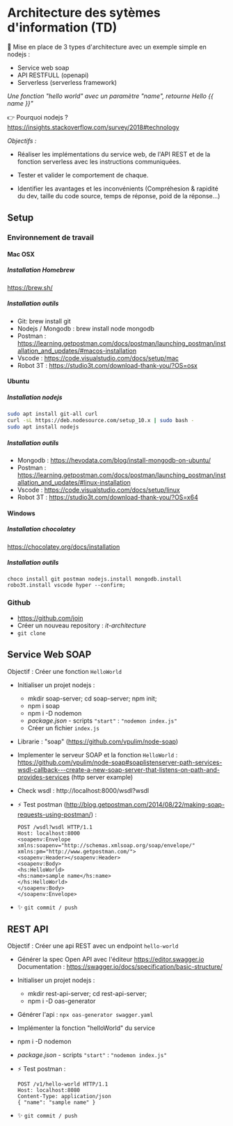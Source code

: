 # Architecture des sytèmes d'information (TD)

📢 Mise en place de 3 types d'architecture avec un exemple simple en nodejs :

* Service web soap
* API RESTFULL (openapi)
* Serverless (serverless framework)

_Une fonction "hello world" avec un paramètre "name", retourne Hello {{ name }}"_

👉 Pourquoi nodejs ? https://insights.stackoverflow.com/survey/2018#technology

_Objectifs :_ 

- Réaliser les implémentations du service web, de l'API REST et de la fonction serverless avec les instructions communiquées.

- Tester et valider le comportement de chaque.

- Identifier les avantages et les inconvénients (Compréhesion & rapidité du dev, taille du code source, temps de réponse, poid de la réponse...)

## Setup

### Environnement de travail 

#### Mac OSX

##### Installation Homebrew

https://brew.sh/

##### Installation outils

* Git: brew install git
* Nodejs / Mongodb : brew install node mongodb
* Postman : https://learning.getpostman.com/docs/postman/launching_postman/installation_and_updates/#macos-installation
* Vscode : https://code.visualstudio.com/docs/setup/mac
* Robot 3T : https://studio3t.com/download-thank-you/?OS=osx

#### Ubuntu

##### Installation nodejs

```bash
sudo apt install git-all curl
curl -sL https://deb.nodesource.com/setup_10.x | sudo bash -
sudo apt install nodejs
```

##### Installation outils

* Mongodb : https://hevodata.com/blog/install-mongodb-on-ubuntu/
* Postman : https://learning.getpostman.com/docs/postman/launching_postman/installation_and_updates/#linux-installation
* Vscode : https://code.visualstudio.com/docs/setup/linux
* Robot 3T : https://studio3t.com/download-thank-you/?OS=x64

#### Windows

##### Installation chocolatey

https://chocolatey.org/docs/installation

##### Installation outils

```shell
choco install git postman nodejs.install mongodb.install robo3t.install vscode hyper --confirm;
```

### Github

* https://github.com/join
* Créer un nouveau repository : _it-architecture_
* `git clone`

## Service Web SOAP

Objectif : Créer une fonction `HelloWorld`

- Initialiser un projet nodejs : 
  - mkdir soap-server; cd soap-server; npm init;
  - npm i soap
  - npm i -D nodemon
  - _package.json_ - scripts `"start"` : `"nodemon index.js"`
  - Créer un fichier `index.js`

- Librarie : "soap" (https://github.com/vpulim/node-soap)
- Implementer le serveur SOAP et la fonction `HelloWorld` :
https://github.com/vpulim/node-soap#soaplistenserver-path-services-wsdl-callback---create-a-new-soap-server-that-listens-on-path-and-provides-services (http server example)

- Check wsdl : http://localhost:8000/wsdl?wsdl
- ⚡️ Test postman (http://blog.getpostman.com/2014/08/22/making-soap-requests-using-postman/) : 
    ```http
    POST /wsdl?wsdl HTTP/1.1
    Host: localhost:8000
    <soapenv:Envelope xmlns:soapenv="http://schemas.xmlsoap.org/soap/envelope/" xmlns:pm="http://www.getpostman.com/">
    <soapenv:Header></soapenv:Header>
    <soapenv:Body>
    <hs:HelloWorld>
    <hs:name>sample name</hs:name>
    </hs:HelloWorld>
    </soapenv:Body>
    </soapenv:Envelope>
    ```
- ✨ `git commit / push` 

## REST API

Objectif : Créer une api REST avec un endpoint `hello-world` 

- Générer la spec Open API avec l'éditeur https://editor.swagger.io
  Documentation : https://swagger.io/docs/specification/basic-structure/

- Initialiser un projet nodejs : 
  - mkdir rest-api-server; cd rest-api-server;
  - npm i -D oas-generator
  
- Générer l'api : `npx oas-generator swagger.yaml`
- Implémenter la fonction "helloWorld" du service
- npm i -D nodemon
- _package.json_ - scripts `"start"` : `"nodemon index.js"`
- ⚡️ Test postman :
    ```http
    POST /v1/hello-world HTTP/1.1
    Host: localhost:8080
    Content-Type: application/json
    { "name": "sample name" }
    ```
- ✨ `git commit / push`
